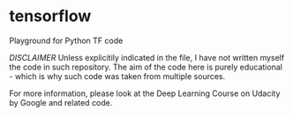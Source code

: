 # tensorflow
Playground for Python TF code

*DISCLAIMER*
Unless explicitily indicated in the file, I have not written myself the code in such repository.
The aim of the code here is purely educational - which is why such code was taken from multiple sources.

For more information, please look at the Deep Learning Course on Udacity by Google and related code.

